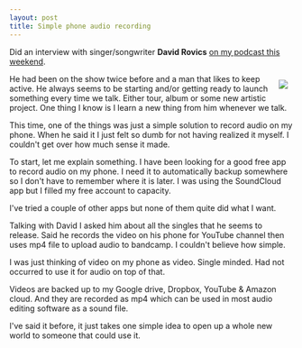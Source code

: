 ```yaml
---
layout: post
title: Simple phone audio recording
---
```

Did an interview with singer/songwriter **David Rovics** [on my podcast this weekend](http://www.musicmanumit.com/2015/08/david-rovics-returns-150802-music.html).

<img src="https://upload.wikimedia.org/wikipedia/commons/thumb/4/46/David_Rovics_at_A16.jpg/180px-David_Rovics_at_A16.jpg" style="float:right; margin:10px;"/>

He had been on the show twice before and a man that likes to keep active. He always seems to be starting and/or getting ready to launch something every time we talk. Either tour, album or some new artistic project. One thing I know is I learn a new thing from him whenever we talk. 

This time, one of the things was just a simple solution to record audio on my phone. When he said it I just felt so dumb for not having realized it myself. I couldn't get over how much sense it made. 

To start, let me explain something. I have been looking for a good free app to record audio on my phone. I need it to automatically backup somewhere so I don't have to remember where it is later. I was using the SoundCloud app but I filled my free account to capacity.

I've tried a couple of other apps but none of them quite did what I want.

Talking with David I asked him about all the singles that he seems to release. Said he records the video on his phone for YouTube channel then uses mp4 file to upload audio to bandcamp. I couldn't believe how simple. 

I was just thinking of video on my phone as video. Single minded. Had not occurred to use it for audio on top of that. 

Videos are backed up to my Google drive, Dropbox, YouTube & Amazon cloud. And they are recorded as mp4 which can be used in most audio editing software as a sound file. 

I've said it before, it just takes one simple idea to open up a whole new world to someone that could use it. 